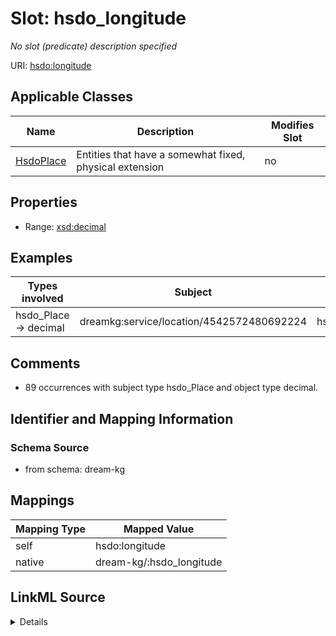 

# Slot: hsdo_longitude


_No slot (predicate) description specified_





URI: [hsdo:longitude](hsdo:longitude)



<!-- no inheritance hierarchy -->





## Applicable Classes

| Name | Description | Modifies Slot |
| --- | --- | --- |
| [HsdoPlace](../classes/HsdoPlace.md) | Entities that have a somewhat fixed, physical extension |  no  |







## Properties

* Range: [xsd:decimal](xsd:decimal)






## Examples

| Types involved | Subject | Predicate | Object |
| --- | --- | --- | --- |
| hsdo_Place → decimal | dreamkg:service/location/4542572480692224 | hsdo:longitude | -75.239064 |


## Comments

* 89 occurrences with subject type hsdo_Place and object type decimal.

## Identifier and Mapping Information







### Schema Source


* from schema: dream-kg




## Mappings

| Mapping Type | Mapped Value |
| ---  | ---  |
| self | hsdo:longitude |
| native | dream-kg/:hsdo_longitude |




## LinkML Source

<details>
```yaml
name: hsdo_longitude
description: No slot (predicate) description specified
comments:
- 89 occurrences with subject type hsdo_Place and object type decimal.
examples:
- description: hsdo_Place → decimal
  object:
    example_object: '-75.239064'
    example_predicate: hsdo:longitude
    example_subject: dreamkg:service/location/4542572480692224
from_schema: dream-kg
rank: 1000
slot_uri: hsdo:longitude
alias: hsdo_longitude
domain_of:
- hsdo_Place
range: decimal

```
</details>